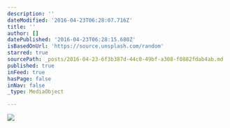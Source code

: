 ```yaml
---
description: ''
dateModified: '2016-04-23T06:28:07.716Z'
title: ''
author: []
datePublished: '2016-04-23T06:28:15.680Z'
isBasedOnUrl: 'https://source.unsplash.com/random'
starred: true
sourcePath: _posts/2016-04-23-6f3b387d-44c0-49bf-a308-f0882fdab4ab.md
published: true
inFeed: true
hasPage: false
inNav: false
_type: MediaObject

---
```

![](https://the-grid-user-content.s3-us-west-2.amazonaws.com/da32b442-7078-4c3c-8e3b-3d20ee1ef5f6.jpg)